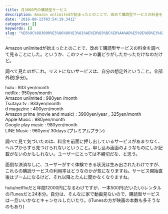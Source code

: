 ```yaml
---
title: 月3000円の購読型サービス
description: Amazon unlimitedが始まったとのことで、改めて購読型サービスの料金を調べて見ることにした。というか、このツイートの裏どりがしたかっただけなのだけど。
date: '2016-08-13T03:54:19.341Z'
categories: []
keywords: []
slug: "%E6%9C%883000%E5%86%86%E3%81%AE%E8%B3%BC%E8%AA%AD%E5%9E%8B%E3%82%B5%E3%83%BC%E3%83%93%E3%82%B9"
---
```

Amazon unlimitedが始まったとのことで、改めて購読型サービスの料金を調べて見ることにした。というか、このツイートの裏どりがしたかっただけなのだけど。

調べて見たのがこれ。リストにないサービスは、自分の想定外ということ。全部外税(多分)。

hulu : 933 yen/month  
netflix : 950yen/month  
Amazon unlimited : 980yen /month  
Tsutaya tv : 933yen/month  
d magazine : 400yen/month  
Amazon prime (movie and music) : 3900yen/year , 325yen/month  
Apple Music : 980yen/month  
Google play music : 980yen/month  
LINE Music : 960yen/ 30days (プレミアムプラン)

調べて見て気づいたのは、料金を前面に押し出しているサービスがあまりなく、ヘルプからすら見つけられないということ。申し込み画面のようなものにしか記載がないのかもしれない。ユーザーにとっては不親切だな、と思う。

面倒な決済なしに、ユーザーがすぐ体験できる状況は生み出されたわけですが、これらの購読サービスの利用率はどうなのかが気になりますね。サービス開始直後はブームになるけど、それ以降とたんに聞かなくなりますね。

hulu/netflixだと年間12000円になるわけですが、一本500円(だいたい)レンタルのiTunesだと24本分。自分は、そんなに家で動画見ないので、購読型サービスは一旦いいかなとキャンセルしたいたり。(iTunesの方が映画の本数も多そうなのもあり)